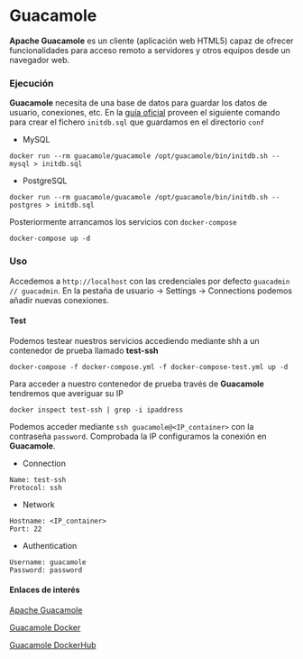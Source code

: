 # Guacamole

**Apache Guacamole** es un cliente (aplicación web HTML5) capaz de ofrecer funcionalidades para acceso remoto a servidores y otros equipos desde un navegador web.

### Ejecución

**Guacamole** necesita de una base de datos para guardar los datos de usuario, conexiones, etc. En la [guía oficial](https://guacamole.apache.org/doc/gug/guacamole-docker.html) proveen el siguiente comando para crear el fichero `initdb.sql` que guardamos en el directorio `conf`

- MySQL

`docker run --rm guacamole/guacamole /opt/guacamole/bin/initdb.sh --mysql > initdb.sql`

- PostgreSQL

`docker run --rm guacamole/guacamole /opt/guacamole/bin/initdb.sh --postgres > initdb.sql`

Posteriormente arrancamos los servicios con `docker-compose`

`docker-compose up -d`

### Uso

Accedemos a `http://localhost` con las credenciales por defecto `guacadmin // guacadmin`. En la pestaña de usuario -> Settings -> Connections podemos añadir nuevas conexiones.

#### Test

Podemos testear nuestros servicios accediendo mediante shh a un contenedor de prueba llamado **test-ssh**

`docker-compose -f docker-compose.yml -f docker-compose-test.yml up -d`

Para acceder a nuestro contenedor de prueba través de **Guacamole** tendremos que averiguar su IP

`docker inspect test-ssh | grep -i ipaddress`

Podemos acceder mediante `ssh guacamole@<IP_container>` con la contraseña `password`. Comprobada la IP configuramos la conexión en **Guacamole**.

- Connection

~~~
Name: test-ssh
Protocol: ssh
~~~

- Network

~~~
Hostname: <IP_container>
Port: 22
~~~

- Authentication

~~~
Username: guacamole
Password: password
~~~

#### Enlaces de interés

[Apache Guacamole](https://guacamole.apache.org/)

[Guacamole Docker](https://guacamole.apache.org/doc/gug/guacamole-docker.html)

[Guacamole DockerHub](https://hub.docker.com/r/guacamole/guacamole)

